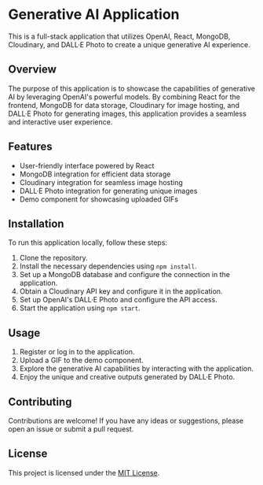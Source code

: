 # Generative AI Application

This is a full-stack application that utilizes OpenAI, React, MongoDB, Cloudinary, and DALL·E Photo to create a unique generative AI experience.

## Overview

The purpose of this application is to showcase the capabilities of generative AI by leveraging OpenAI's powerful models. By combining React for the frontend, MongoDB for data storage, Cloudinary for image hosting, and DALL·E Photo for generating images, this application provides a seamless and interactive user experience.

## Features

- User-friendly interface powered by React
- MongoDB integration for efficient data storage
- Cloudinary integration for seamless image hosting
- DALL·E Photo integration for generating unique images
- Demo component for showcasing uploaded GIFs

## Installation

To run this application locally, follow these steps:

1. Clone the repository.
2. Install the necessary dependencies using `npm install`.
3. Set up a MongoDB database and configure the connection in the application.
4. Obtain a Cloudinary API key and configure it in the application.
5. Set up OpenAI's DALL·E Photo and configure the API access.
6. Start the application using `npm start`.

## Usage

1. Register or log in to the application.
2. Upload a GIF to the demo component.
3. Explore the generative AI capabilities by interacting with the application.
4. Enjoy the unique and creative outputs generated by DALL·E Photo.

## Contributing

Contributions are welcome! If you have any ideas or suggestions, please open an issue or submit a pull request.

## License

This project is licensed under the [MIT License](LICENSE).

